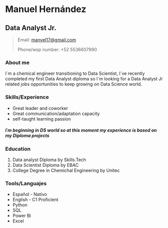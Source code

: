 # Manuel Hernández 
## Data Analyst Jr.

> Email: manyel17@gmail.com  
>
> Phone/wsp number: +52 5536607990

### About me

I´m a chemical engineer transitioning to Data Scientist, I´ve recently completed my first Data Analyst diploma so I´m looking for a Data Analyst Jr related jobs opportunities to keep growing on Data Science world.

### Skills/Experience
* Great leader and coworker
* Great communication/adaptation capacity
* self-taught learning passion
##### I´m beginning in DS world so at this moment my experience is based on my Diploma projects


### Education 

1.  Data analyst Diploma by Skills.Tech
2.  Data Scientist Diploma by EBAC 
3.  College Degree in Chemichal Engineering by Unitec

### Tools/Languajes

*   Español - Nativo
*   English - C1 Proficient
*   Python 
*   SQL
*   Power Bi
*   Excel 

```
